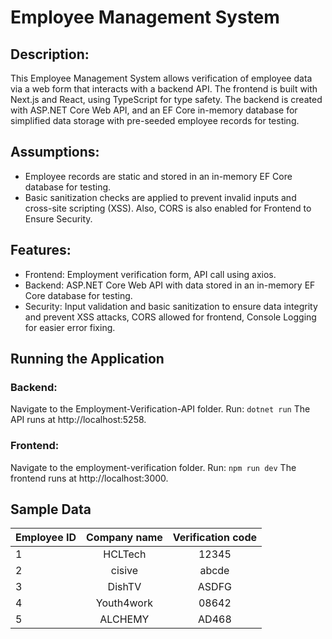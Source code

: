 # Employee Management System

## Description:
This Employee Management System allows verification of employee data via a web form that interacts with a backend API. The frontend is built with Next.js and React, using TypeScript for type safety. The backend is created with ASP.NET Core Web API, and an EF Core in-memory database for simplified data storage with pre-seeded employee records for testing.

## Assumptions:

* Employee records are static and stored in an in-memory EF Core database for testing.
* Basic sanitization checks are applied to prevent invalid inputs and cross-site scripting (XSS). Also, CORS is also enabled for Frontend to Ensure Security.
## Features:

* Frontend: Employment verification form, API call using axios.
* Backend: ASP.NET Core Web API with data stored in an in-memory EF Core database for testing.
* Security: Input validation and basic sanitization to ensure data integrity and prevent XSS attacks, CORS allowed for frontend, Console Logging for easier error fixing.

## Running the Application
### Backend:

Navigate to the Employment-Verification-API folder.
Run:
`dotnet run`
The API runs at http://localhost:5258.

### Frontend:

Navigate to the employment-verification folder.
Run:
`npm run dev`
The frontend runs at http://localhost:3000.

## Sample Data

| Employee ID   | Company name  |Verification code|
| ------------- |:-------------:|:-------------:  |
| 1             | HCLTech       | 12345           |
| 2             | cisive        | abcde           |
| 3             | DishTV        | ASDFG           |
| 4             | Youth4work    | 08642           |
| 5             | ALCHEMY       | AD468           |